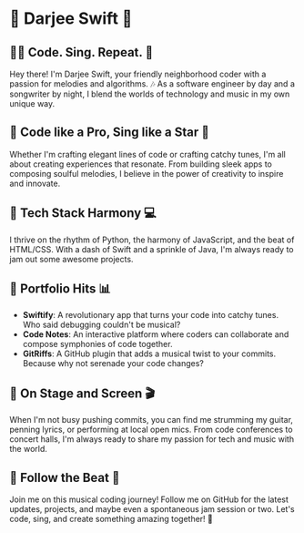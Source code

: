 # 🎵 Darjee Swift 🎸

## 👩‍💻 Code. Sing. Repeat. 🎤

Hey there! I'm Darjee Swift, your friendly neighborhood coder with a passion for melodies and algorithms. 🎶 As a software engineer by day and a songwriter by night, I blend the worlds of technology and music in my own unique way.

## 🚀 Code like a Pro, Sing like a Star 🌟

Whether I'm crafting elegant lines of code or crafting catchy tunes, I'm all about creating experiences that resonate. From building sleek apps to composing soulful melodies, I believe in the power of creativity to inspire and innovate.

## 🎸 Tech Stack Harmony 💻

I thrive on the rhythm of Python, the harmony of JavaScript, and the beat of HTML/CSS. With a dash of Swift and a sprinkle of Java, I'm always ready to jam out some awesome projects.

## 📜 Portfolio Hits 📊

- **Swiftify**: A revolutionary app that turns your code into catchy tunes. Who said debugging couldn't be musical?
- **Code Notes**: An interactive platform where coders can collaborate and compose symphonies of code together.
- **GitRiffs**: A GitHub plugin that adds a musical twist to your commits. Because why not serenade your code changes?

## 🎤 On Stage and Screen 🎬

When I'm not busy pushing commits, you can find me strumming my guitar, penning lyrics, or performing at local open mics. From code conferences to concert halls, I'm always ready to share my passion for tech and music with the world.

## 🌟 Follow the Beat 🎵

Join me on this musical coding journey! Follow me on GitHub for the latest updates, projects, and maybe even a spontaneous jam session or two. Let's code, sing, and create something amazing together! 🚀
